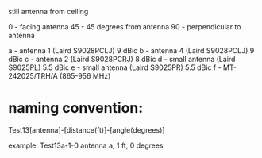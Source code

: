 still antenna from ceiling

0 - facing antenna
45 - 45 degrees from antenna
90 - perpendicular to antenna

a - antenna 1 (Laird S9028PCLJ) 9 dBic
b - antenna 4 (Laird S9028PCLJ) 9 dBic
c - antenna 2 (Laird S9028PCRJ) 8 dBic
d - small antenna (Laird S9025PL) 5.5 dBic
e - small antenna (Laird S9025PR) 5.5 dBic
f - MT-242025/TRH/A (865-956 MHz)

# naming convention:
Test13[antenna]-[distance(ft)]-[angle(degrees)]

example:
Test13a-1-0
antenna a, 1 ft, 0 degrees


